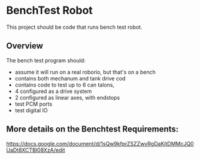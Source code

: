 # BenchTest Robot

This project should be code that runs  bench test robot.

## Overview

The bench test program should:
   * assume it will run on a real roborio, but that's on a bench
   * contains both mechanum and tank drive cod
   * contains code to test up to 6 can talons, 
   * 4 configured as a drive system
   * 2 configured as linear axes, with endstops
   * test PCM ports
   * test digital IO

## More details on the Benchtest Requirements:

https://docs.google.com/document/d/1sQw9kfprZSZZwvRgDaKjtDMMcJQ0UaDt8XCTBI08XzA/edit

